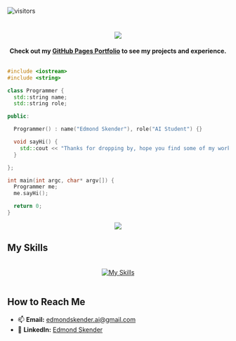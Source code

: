 ![visitors](https://visitor-badge.laobi.icu/badge?page_id=edmondskender.edmondskender)

<h1 align="center">
    <img src="https://readme-typing-svg.herokuapp.com/?font=Righteous&size=35&center=true&vCenter=true&width=500&height=70&duration=4000&lines=Hi+There!+👋;+I'm+Edmond!;" />
</h1>

<div align="center">
  <strong>Check out my <a href="https://edmondskender.github.io/my-portfolio/">GitHub Pages Portfolio</a> to see my projects and experience.</strong>
</div>


<br>


```cpp
#include <iostream>
#include <string>

class Programmer {
  std::string name;
  std::string role;

public:

  Programmer() : name("Edmond Skender"), role("AI Student") {}

  void sayHi() {
    std::cout << "Thanks for dropping by, hope you find some of my work interesting." << std::endl;
  }

};

int main(int argc, char* argv[]) {
  Programmer me;
  me.sayHi();

  return 0;
}
```

 
<div align="center"> 
  <a href="https://edmondskender.github.io/my-portfolio" target="_blank">
     <img src="https://img.shields.io/badge/Portfolio-FF5722?style=for-the-badge&logo=todoist&logoColor=white" target="_blank" /> <!-- sqlite, safari, google-chrome are other good icon options -->
  </a>
</div>
 
## My Skills
<br>
<div align="center">
  <a href="https://skillicons.dev">
    <img src="https://skillicons.dev/icons?i=cpp,python,pytorch,linux,c,react,tailwind,clion,cmake,opencv,postgres" alt="My Skills" />
  </a>
</div>

<br>

## How to Reach Me

 - 📫 **Email:** [edmondskender.ai@gmail.com](mailto:edmondskender.ai@gmail.com)
 - 💼 **LinkedIn:** [Edmond Skender](https://www.linkedin.com/in/edmond-skender-635807223)
